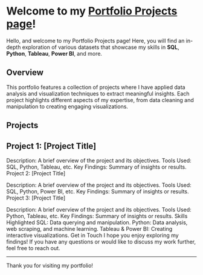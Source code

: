 
# Welcome to my [Portfolio Projects page](https://tetianashchudla.github.io/Portfolio.github.io/)!

Hello, and welcome to my Portfolio Projects page! Here, you will find an in-depth exploration of various datasets that showcase my skills in __SQL__, __Python__, __Tableau__, __Power BI__, and more.

## Overview
This portfolio features a collection of projects where I have applied data analysis and visualization techniques to extract meaningful insights. Each project highlights different aspects of my expertise, from data cleaning and manipulation to creating engaging visualizations.

## Projects
## Project 1: [Project Title]

Description: A brief overview of the project and its objectives.
Tools Used: SQL, Python, Tableau, etc.
Key Findings: Summary of insights or results.
Project 2: [Project Title]

Description: A brief overview of the project and its objectives.
Tools Used: SQL, Python, Power BI, etc.
Key Findings: Summary of insights or results.
Project 3: [Project Title]

Description: A brief overview of the project and its objectives.
Tools Used: Python, Tableau, etc.
Key Findings: Summary of insights or results.
Skills Highlighted
SQL: Data querying and manipulation.
Python: Data analysis, web scraping, and machine learning.
Tableau & Power BI: Creating interactive visualizations.
Get in Touch
I hope you enjoy exploring my findings! If you have any questions or would like to discuss my work further, feel free to reach out.

--------------------------------------------------

Thank you for visiting my portfolio!
